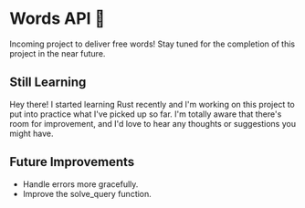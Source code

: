 # Words API 🦀

Incoming project to deliver free words! Stay tuned for the completion of this project in the near future. 

## Still Learning

Hey there! I started learning Rust  recently and I'm working on this project to put into practice what I've picked up so far. I'm totally aware that there's room for improvement, and I'd love to hear any thoughts or suggestions you might have.

## Future Improvements
- Handle errors more gracefully.
- Improve the solve_query function.